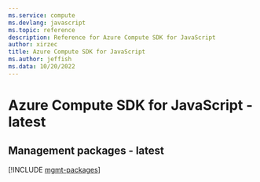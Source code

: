 ```yaml
---
ms.service: compute
ms.devlang: javascript
ms.topic: reference
description: Reference for Azure Compute SDK for JavaScript
author: xirzec
title: Azure Compute SDK for JavaScript
ms.author: jeffish
ms.data: 10/20/2022
---
```

# Azure Compute SDK for JavaScript - latest

## Management packages - latest
[!INCLUDE [mgmt-packages](compute-mgmt-index.md)]